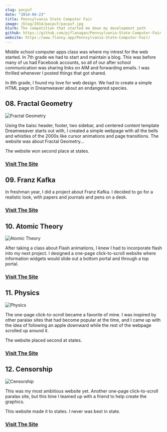 ```yaml
---
slug: pacpuf
date: "2014-04-23"
title: Pennsylvania State Computer Fair
image: /blog/2014/pacpuf/pacpuf.jpg
blurb: The competition that started me down my development path
github: https://github.com/pjflanagan/Pennsylvania-State-Computer-Fair
website: https://www.flanny.app/Pennsylvania-State-Computer-Fair/
---
```


Middle school computer apps class was where my intrest for the web started. In 7th grade we had to start and maintain a blog. This was before many of us had Facebook accounts, so all of our after school communication was sharing links on AIM and forwarding emails. I was thrilled whenever I posted things that got shared.

In 8th grade, I found my love for web design. We had to create a simple HTML page in Dreamweaver about an endangered species. 

## 08. Fractal Geometry

![Fractal Geometry](/blog/2014/pacpuf/08-poster.jpg)

Using the baisc header, footer, two sidebar, and centered content template Dreamweaver starts out with, I created a simple webpage with all the bells and whistles of the 2000s like cursor animations and page transitions. The website was about Fractal Geometry...

The website won second place at states.

### [Visit The Site](https://www.flanny.app/Pennsylvania-State-Computer-Fair/src/08/Index.htm)

## 09. Franz Kafka

<!-- ![Franz Kafka](/blog/2014/pacpuf/franz-kafka.jpg) -->

In freshman year, I did a project about Franz Kafka. I decided to go for a realistic look, with papers and journals and pens on a desk. 

### [Visit The Site](https://www.flanny.app/Pennsylvania-State-Computer-Fair/src/09/Index.html)

## 10. Atomic Theory

![Atomic Theory](/blog/2014/pacpuf/10-poster.jpg)

After taking a class about Flash animations, I knew I had to incorporate flash into my next project. I designed a one-page click-to-scroll website where information widgets would slide out a bottom portal and through a top portal.

### [Visit The Site](https://www.flanny.app/Pennsylvania-State-Computer-Fair/src/10/)

## 11. Physics

![Physics](/blog/2014/pacpuf/11-poster.jpg)

The one-page click-to-scroll became a favorite of mine. I was inspired by other paralax sites that had become popular at the time, and I came up with the idea of following an apple downward while the rest of the webpage scrolled up around it.

The website placed second at states.

### [Visit The Site](https://www.flanny.app/Pennsylvania-State-Computer-Fair/src/11/)

## 12. Censorship

![Censorship](/blog/2014/pacpuf/12-poster.jpg)

This was my most ambitious website yet. Another one-page click-to-scroll paralax site, but this time I teamed up with a friend to help create the graphics.

This website made it to states. I never was best in state.

### [Visit The Site](https://www.flanny.app/Pennsylvania-State-Computer-Fair/src/12/)